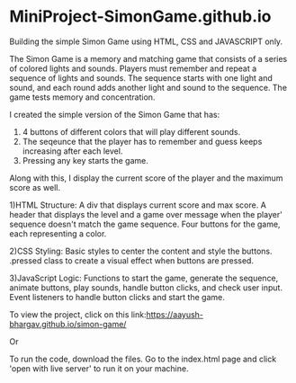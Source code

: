 # MiniProject-SimonGame.github.io
Building the simple Simon Game using HTML, CSS and JAVASCRIPT only.

The Simon Game is a memory and matching game that consists of a series of colored lights and sounds. Players must remember and repeat a sequence of lights and sounds. The sequence starts with one light and sound, and each round adds another light and sound to the sequence. The game tests memory and concentration.

I created the simple version of the Simon Game that has:
1) 4 buttons of different colors that will play different sounds.
2) The seqeunce that the player has to remember and guess keeps increasing after each level.
3) Pressing any key starts the game.

Along with this, I display the current score of the player and the maximum score as well.

1)HTML Structure:
    A div that displays current score and max score.
    A header that displays the level and a game over message when the player' sequence doesn't match the game sequence.
    Four buttons for the game, each representing a color.

2)CSS Styling:
    Basic styles to center the content and style the buttons.
    .pressed class to create a visual effect when buttons are pressed.

3)JavaScript Logic:
    Functions to start the game, generate the sequence, animate buttons, play sounds, handle button clicks, and check user input.
    Event listeners to handle button clicks and start the game.

To view the project, click on this link:https://aayush-bhargav.github.io/simon-game/

Or

To run the code, download the files. Go to the index.html page and click 'open with live server' to run it on your machine.
